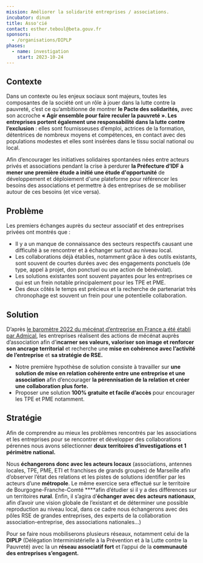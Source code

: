 ```yaml
---
mission: Améliorer la solidarité entreprises / associations.
incubator: dinum
title: Asso'cié
contact: esther.teboul@beta.gouv.fr
sponsors:
  - /organisations/DIPLP
phases:
  - name: investigation
    start: 2023-10-24
---
```

## Contexte

Dans un contexte ou les enjeux sociaux sont majeurs, toutes les composantes de la société ont un rôle à jouer dans la lutte contre la pauvreté, c’est ce qu’ambitionne de montrer **le Pacte des solidarités,** avec son accroche **« Agir ensemble pour faire reculer la pauvreté ». Les entreprises portent également une responsabilité dans la lutte contre l’exclusion** : elles sont fournisseuses d’emploi, actrices de la formation, détentrices de nombreux moyens et compétences, en contact avec des populations modestes et elles sont insérées dans le tissu social national ou local.

Afin d’encourager les initiatives solidaires spontanées nées entre acteurs privés et associations pendant la crise à perdurer **la Préfecture d’IDF à mener une première étude a initié une étude d'opportunité** de développement et déploiement d'une plateforme pour référencer les besoins des associations et permettre à des entreprises de se mobiliser autour de ces besoins (et vice versa).

## Problème

Les premiers échanges auprès du secteur associatif et des entreprises privées ont montrés que :

- Il y a un manque de connaissance des secteurs respectifs causant une difficulté à se rencontrer et à échanger surtout au niveau local.
- Les collaborations déjà établies, notamment grâce à des outils existants, sont souvent de courtes durées avec des engagements ponctuels (de type, appel à projet, don ponctuel ou une action de bénévolat).
- Les solutions existantes sont souvent payantes pour les entreprises ce qui est un frein notable principalement pour les TPE et PME.
- Des deux côtés le temps est précieux et la recherche de partenariat très chronophage est souvent un frein pour une potentielle collaboration.

## Solution

D’après [le baromètre 2022 du mécénat d’entreprise en France a été établi par Admical](https://mecenatpublicprive.fr/barometre-du-mecenat-dentreprise-2022), les entreprises réalisent des actions de mécénat auprès d’association afin d’i**ncarner ses valeurs, valoriser son image et renforcer son ancrage territorial** et recherche une **mise en cohérence avec l’activité de l’entreprise** et **sa stratégie de RSE.** 

- Notre première hypothèse de solution consiste à travailler sur **une solution de mise en relation cohérente entre une entreprise et une association** afin d’encourager **la pérennisation de la relation et créer une collaboration plus forte.**
- Proposer une solution **100% gratuite et facile d’accès** pour encourager les TPE et PME notamment.

## Stratégie

Afin de comprendre au mieux les problèmes rencontrés par les associations et les entreprises pour se rencontrer et développer des collaborations pérennes nous avons sélectionner **deux territoires d’investigations et 1 périmètre national.** 

Nous **échangerons donc avec les acteurs locaux** (associations, antennes locales, TPE, PME, ETI et franchises de grands groupes) de Marseille afin d’observer l’état des relations et les pistes de solutions identifier par les acteurs d’une **métropole**. Le même exercice sera effectué sur le territoire de Bourgogne-Franche-Comté ****afin d’étudier si il y a des différences sur un territoires **rural**. Enfin, il s’agira d’**échanger avec des acteurs nationaux**, afin d’avoir une vision globale de l’existant et de déterminer une possible reproduction au niveau local, dans ce cadre nous échangerons avec des pôles RSE de grandes entreprises, des experts de la collaboration association-entreprise, des associations nationales…)

Pour se faire nous mobiliserons plusieurs réseaux, notamment celui de la **DIPLP** (Délégation Interministérielle à la Prévention et à la Lutte contre la Pauvreté) avec la un **réseau associatif fort** et l’appui de la **communauté des entreprises s’engagent.**
